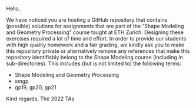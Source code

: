 Hello,

We have noticed you are hosting a GitHub repository that contains (possible) solutions for assignments that are part of the “Shape Modeling and Geometry Processing” course taught at ETH Zurich. Designing these exercises required a lot of time and effort. In order to provide our students with high quality homework and a fair grading, we kindly ask you to make this repository private or alternatively remove any references that make this repository identifiably belong to the Shape Modeling course (including in sub-directories). This includes (but is not limited to) the following terms: 
* Shape Modeling and Geometry Processing
* smgp
* gp19, gp20, gp21

Kind regards,
The 2022 TAs
